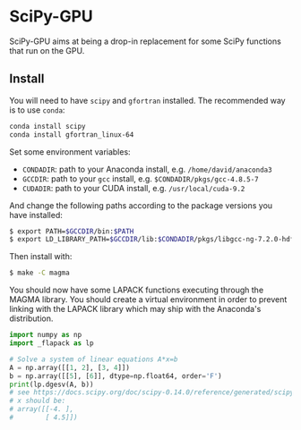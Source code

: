 # SciPy-GPU

SciPy-GPU aims at being a drop-in replacement for some SciPy functions that run on the GPU.

## Install

You will need to have `scipy` and `gfortran` installed. The recommended way is to use `conda`:

```bash
conda install scipy
conda install gfortran_linux-64
```

Set some environment variables:

- `CONDADIR`: path to your Anaconda install, e.g. `/home/david/anaconda3`
- `GCCDIR`: path to your `gcc` install, e.g. `$CONDADIR/pkgs/gcc-4.8.5-7`
- `CUDADIR`: path to your CUDA install, e.g. `/usr/local/cuda-9.2`

And change the following paths according to the package versions you have installed:

```bash
$ export PATH=$GCCDIR/bin:$PATH
$ export LD_LIBRARY_PATH=$GCCDIR/lib:$CONDADIR/pkgs/libgcc-ng-7.2.0-hdf63c60_3/lib:$CONDADIR/pkgs/cloog-0.18.0-0/lib:$CONDADIR/pkgs/isl-0.12.2-0/lib:$CUDADIR/lib64:$LD_LIBRARY_PATH
```

Then install with:

```bash
$ make -C magma
```

You should now have some LAPACK functions executing through the MAGMA library. You should create a virtual environment in order to prevent linking with the LAPACK library which may ship with the Anaconda's distribution.

```python
import numpy as np
import _flapack as lp

# Solve a system of linear equations A*x=b
A = np.array([[1, 2], [3, 4]])
b = np.array([[5], [6]], dtype=np.float64, order='F')
print(lp.dgesv(A, b))
# see https://docs.scipy.org/doc/scipy-0.14.0/reference/generated/scipy.linalg.lapack.dgesv.html
# x should be:
# array([[-4. ],
#        [ 4.5]])
```
